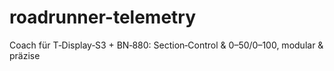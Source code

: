 # roadrunner-telemetry
Coach für T‑Display‑S3 + BN‑880: Section‑Control &amp; 0–50/0–100, modular &amp; präzise
